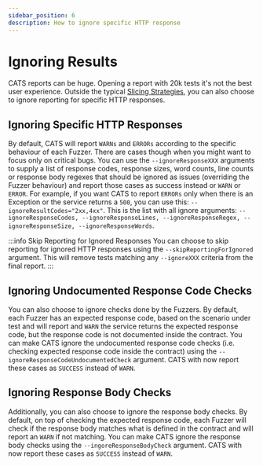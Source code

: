 ```yaml
---
sidebar_position: 6
description: How to ignore specific HTTP response
---
```


# Ignoring Results
CATS reports can be huge. Opening a report with 20k tests it's not the best user experience. 
Outside the typical [Slicing Strategies](slicing-strategies), you can also choose to ignore reporting for specific HTTP responses.

## Ignoring Specific HTTP Responses
By default, CATS will report `WARNs` and `ERRORs` according to the specific behaviour of each Fuzzer. There are cases though when you might want to focus only on critical bugs.
You can use the `--ignoreResponseXXX` arguments to supply a list of response codes, response sizes, word counts, 
line counts or response body regexes that should be ignored as issues (overriding the Fuzzer behaviour) and report those cases as success instead or `WARN` or `ERROR`.
For example, if you want CATS to report `ERRORs` only when there is an Exception or the service returns a `500`, you can use this: `--ignoreResultCodes="2xx,4xx"`.
This is the list with all ignore arguments: `--ignoreResponseCodes, --ignoreResponseLines, --ignoreResponseRegex, --ignoreResponseSize, --ignoreResponseWords`.

:::info Skip Reporting for Ignored Responses
You can choose to skip reporting for ignored HTTP responses using the `--skipReportingForIgnored` argument. This will remove tests matching any `--ignoreXXX` criteria from the final report.
:::

## Ignoring Undocumented Response Code Checks
You can also choose to ignore checks done by the Fuzzers. By default, each Fuzzer has an expected response code, based on the scenario under test and will report and `WARN` the service returns the expected response code,
but the response code is not documented inside the contract.
You can make CATS ignore the undocumented response code checks (i.e. checking expected response code inside the contract) using the `--ignoreResponseCodeUndocumentedCheck` argument. CATS with now report these cases as `SUCCESS` instead of `WARN`.

## Ignoring Response Body Checks
Additionally, you can also choose to ignore the response body checks. By default, on top of checking the expected response code, each Fuzzer will check if the response body matches what is defined in the contract and will report an `WARN` if not matching.
You can make CATS ignore the response body checks using the `--ingoreResponseBodyCheck` argument. CATS with now report these cases as `SUCCESS` instead of `WARN`.
